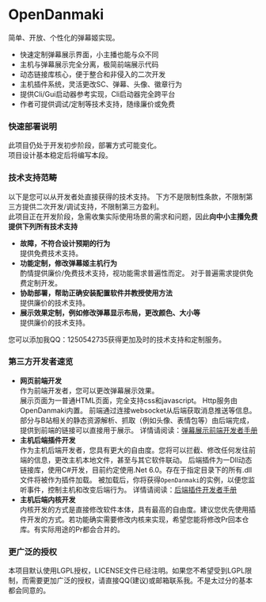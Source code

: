 # OpenDanmaki  
简单、开放、个性化的弹幕姬实现。  
- 快速定制弹幕展示界面，小主播也能与众不同
- 主机与弹幕展示完全分离，极简前端展示代码
- 动态链接库核心，便于整合和非侵入的二次开发
- 主机插件系统，灵活更改SC、弹幕、头像、徽章行为
- 提供Cli/Gui启动器参考实现，Cli启动器完全跨平台
- 作者可提供调试/定制等技术支持，随缘廉价或免费

### 快速部署说明
此项目仍处于开发初步阶段，部署方式可能变化。  
项目设计基本稳定后将编写本段。

### 技术支持范畴
以下是您可以从开发者处直接获得的技术支持。
下方不是限制性条款，不限制第三方提供二次开发/调试支持，不限制第三方盈利。  
此项目正在开发阶段，急需收集实际使用场景的需求和问题，因此**向中小主播免费提供下列所有技术支持**  
- **故障，不符合设计预期的行为**  
提供免费技术支持。
- **功能定制，修改弹幕姬主机行为**  
酌情提供廉价/免费技术支持，视功能需求普遍性而定。
对于普遍需求提供免费定制开发。
- **协助部署，帮助正确安装配置软件并教授使用方法**  
提供廉价的技术支持。
- **展示效果定制，例如修改弹幕显示布局，更改颜色、大小等**  
提供廉价的技术支持。

您可以添加我QQ：1250542735获得更加及时的技术支持和定制服务。

### 第三方开发者速览
- **网页前端开发**  
作为前端开发者，您可以更改弹幕展示效果。  
展示页面为一普通HTML页面，完全支持css和javascript。
Http服务由OpenDanmaki内置。
前端通过连接websocket从后端获取消息推送等信息。
部分与B站相关的静态资源解析、抓取（例如头像、表情包等）由后端完成，提供到前端的链接可以直接用于展示。
详情请阅读：[弹幕展示前端开发者手册](FRONTEND_DEV.md "弹幕展示前端开发者手册")  
- **主机后端插件开发**  
作为主机后端开发者，您具有更大的自由度。您将可以拦截、修改任何发往前端的信息，更改主机本地文件，甚至与其它软件联动。
后端插件为一Dll动态链接库，使用C#开发，目前约定使用.Net 6.0。存在于指定目录下的所有.dll文件将被作为插件加载。
被加载后，你将获得`OpenDanmaki`的实例，以便您监听事件，控制主机和改变后端行为。
详情请阅读：[后端插件开发者手册](HOST_PLUGIN_DEV.md "弹幕展示前端开发者手册")  
- **主机后端内核开发**  
内核开发的方式是直接修改软件本体，具有最高的自由度。建议您优先使用插件开发的方式。若功能确实需要修改内核来实现，希望您能将修改Pr回本仓库。有实际用途的Pr都会合并的。

### 更广泛的授权
本项目默认使用LGPL授权，LICENSE文件已经注明。如果您不希望受到LGPL限制，而需要更加广泛的授权，请直接QQ(建议)或邮箱联系我。不是太过分的基本都会同意的。
